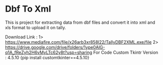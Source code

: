 # Dbf To Xml
 This is project for extracting data from dbf files and convert it into xml and xls format to upload it on tally.
 
 Download Link :
 1> https://www.mediafire.com/file/x26arb3xr858l22/TallyDBF2XML.exe/file
 2> https://drive.google.com/drive/folders/1ype0AlG-q1A_fReZyh2H6vMyLTc62y8t?usp=sharing
 For Code Custom Tkintr Version : 4.5.10
 {pip install customtkinter==4.5.10}
